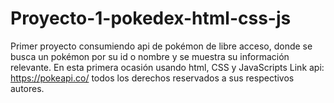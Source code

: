 # Proyecto-1-pokedex-html-css-js
Primer proyecto consumiendo api de pokémon de libre acceso, donde se busca un pokémon por su id o nombre y se muestra su información relevante.
En esta primera ocasión usando html, CSS y JavaScripts
Link api: https://pokeapi.co/ todos los derechos reservados a sus respectivos autores.
